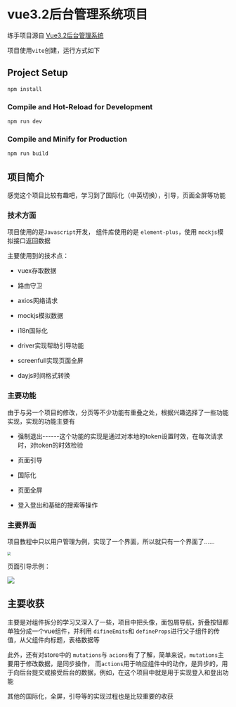 # vue3.2后台管理系统项目

练手项目源自 [Vue3.2后台管理系统](https://www.bilibili.com/video/BV1pq4y1c7oy)

项目使用`vite`创建，运行方式如下

## Project Setup

```
npm install
```

### Compile and Hot-Reload for Development

```
npm run dev
```

### Compile and Minify for Production

```
npm run build
```

## 项目简介

感觉这个项目比较有趣吧，学习到了国际化（中英切换），引导，页面全屏等功能

### 技术方面

项目使用的是`Javascript`开发， 组件库使用的是 `element-plus`，使用 `mockjs`模拟接口返回数据

主要使用到的技术点：

* vuex存取数据

* 路由守卫
* axios网络请求
* mockjs模拟数据
* i18n国际化
* driver实现帮助引导功能
* screenfull实现页面全屏
* dayjs时间格式转换

### 主要功能

由于与另一个项目的修改，分页等不少功能有重叠之处，根据兴趣选择了一些功能实现，实现的功能主要有

* 强制退出------这个功能的实现是通过对本地的token设置时效，在每次请求时，对token的时效检验

* 页面引导
* 国际化

* 页面全屏

* 登入登出和基础的搜索等操作

### 主要界面

项目教程中只以用户管理为例，实现了一个界面，所以就只有一个界面了...... 

<img src="https://www.hualigs.cn/image/64219797f36d8.jpg" style="zoom:50%;" />

页面引导示例：

<img src="https://www.hualigs.cn/image/64219f1badcf6.jpg"/>

## 主要收获

主要是对组件拆分的学习又深入了一些，项目中把头像，面包屑导航，折叠按钮都单独分成一个vue组件，并利用 `difineEmits`和 `defineProps`进行父子组件的传值，从父组件向标题，表格数据等

此外，还有对store中的 `mutations`与 `acions`有了了解，简单来说，`mutations`主要用于修改数据，是同步操作， 而`actions`用于响应组件中的动作，是异步的，用于向后台提交或接受后台的数据，例如，在这个项目中就是用于实现登入和登出功能

其他的国际化，全屏，引导等的实现过程也是比较重要的收获
